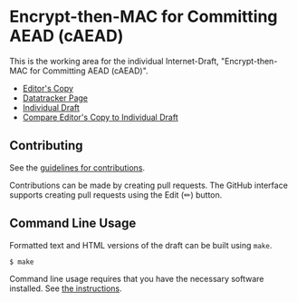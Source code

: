 # Encrypt-then-MAC for Committing AEAD (cAEAD)

This is the working area for the individual Internet-Draft, "Encrypt-then-MAC for Committing AEAD (cAEAD)".

* [Editor's Copy](https://samuel-lucas6.github.io/draft-lucas-generalised-committing-aead/#go.draft-lucas-generalised-committing-aead.html)
* [Datatracker Page](https://datatracker.ietf.org/doc/draft-lucas-generalised-committing-aead)
* [Individual Draft](https://datatracker.ietf.org/doc/html/draft-lucas-generalised-committing-aead)
* [Compare Editor's Copy to Individual Draft](https://samuel-lucas6.github.io/draft-lucas-generalised-committing-aead/#go.draft-lucas-generalised-committing-aead.diff)


## Contributing

See the
[guidelines for contributions](https://github.com/samuel-lucas6/draft-lucas-generalised-committing-aead/blob/main/CONTRIBUTING.md).

Contributions can be made by creating pull requests.
The GitHub interface supports creating pull requests using the Edit (✏) button.


## Command Line Usage

Formatted text and HTML versions of the draft can be built using `make`.

```sh
$ make
```

Command line usage requires that you have the necessary software installed.  See
[the instructions](https://github.com/martinthomson/i-d-template/blob/main/doc/SETUP.md).

